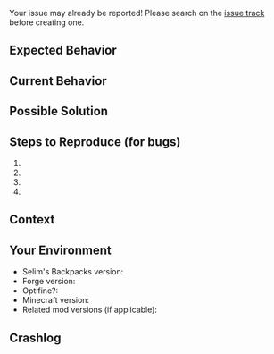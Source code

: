 <!--- Please use this template when making issues.-->
<!--- Anything in these pointed bracket things won't be shown in the report.-->
Your issue may already be reported!
Please search on the [issue track](../) before creating one.

## Expected Behavior
<!--- If you're describing a bug, tell us what should happen -->
<!--- If you're suggesting a change/improvement, tell us how it should work -->

## Current Behavior
<!--- If describing a bug, tell us what happens instead of the expected behavior -->
<!--- If suggesting a change/improvement, explain the difference from current behavior -->

## Possible Solution
<!--- Not obligatory, but suggest a fix/reason for the bug, -->
<!--- or ideas how to implement the addition or change -->

## Steps to Reproduce (for bugs)
<!--- Provide a link to a live example, or an unambiguous set of steps to reproduce this bug.-->
1.
2.
3.
4.

## Context
<!--- How has this issue affected you? What are you trying to accomplish? -->
<!--- Providing context helps us come up with a solution that is most useful in the real world -->

## Your Environment
<!--- Include as many relevant details about the environment you experienced the bug in -->
* Selim's Backpacks version:
* Forge version:
* Optifine?:
* Minecraft version:
* Related mod versions (if applicable):

## Crashlog
<!--- If you are reporting a crash, please include a link to your crashlog either from -->
<!--- [Gist](http://gist.github.com) or [Pastebin](http://pastebin.com)-->
